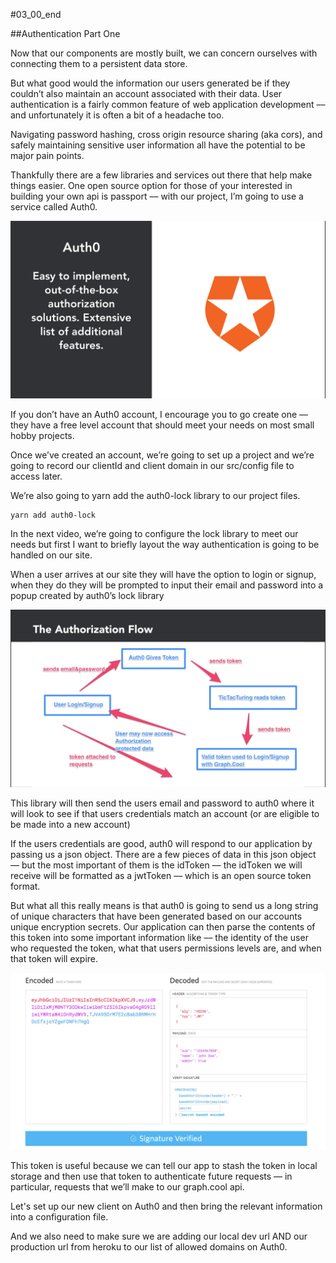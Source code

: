 #03_00_end

##Authentication Part One

Now that our components are mostly built, we can concern ourselves with connecting them to a persistent data store.  

But what good would the information our users generated be if they couldn’t also maintain an account associated with their data. User authentication is a fairly common feature of web application development –– and unfortunately it is often a bit of a headache too.

Navigating password hashing, cross origin resource sharing (aka cors), and safely maintaining sensitive user information  all have the potential to be major pain points.

Thankfully there are a few libraries and services out there that help make things easier. One open source option for those of your interested in building your own api is passport –– with our project, I’m going to use a service called Auth0.

![](/slides/03_00.001.jpeg)

If you don’t have an Auth0 account, I encourage you to go create one –– they have a free level account that should meet your needs on most small hobby projects.

Once we’ve created an account, we’re going to set up a project and we’re going to record our clientId and client domain in our src/config file to access later.

We’re also going to yarn add the auth0-lock library to our project files.

```bash
yarn add auth0-lock
```

In the next video, we’re going to configure the lock library to meet our needs but first I want to briefly layout the way authentication is going to be handled on our site.

When a user arrives at our site they will have the option to login or signup, when they do they will be prompted to input their email and password into a popup created by auth0’s lock library

![](/slides/03_00.002.jpeg)

This library will then send the users email and password to auth0 where it will look to see if that users credentials match an account (or are eligible to be made into a new account)

If the users credentials are good, auth0 will respond to our application by passing us a json object. There are a few pieces of data in this json object –– but the most important of them is the idToken –– the idToken we will receive will be formatted as a jwtToken –– which is an open source token format.

But what all this really means is that auth0 is going to send us a long string of unique characters that have been generated based on our accounts unique encryption secrets. Our application can then parse the contents of this token into some important information like –– the identity of the user who requested the token, what that users permissions levels are, and when that token will expire.

![](/slides/03_00.003.jpeg)

This token is useful because we can tell our app to stash the token in local storage and then use that token to authenticate future requests –– in particular, requests that we’ll make to our graph.cool api.

Let's set up our new client on Auth0 and then bring the relevant information into a configuration file.

And we also need to make sure we are adding our local dev url AND our production url from heroku to our list of allowed domains on Auth0.
